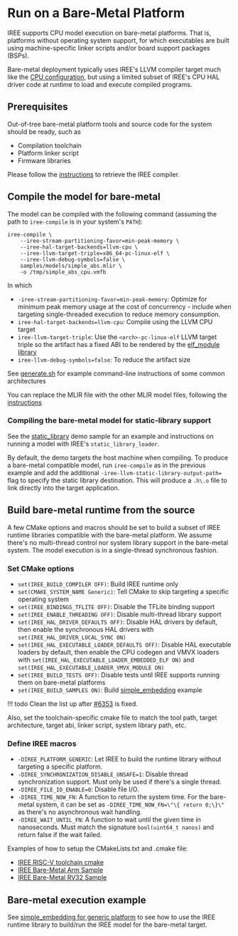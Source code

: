 # Run on a Bare-Metal Platform

IREE supports CPU model execution on bare-metal platforms. That is, platforms
without operating system support, for which executables are built using
machine-specific linker scripts and/or board support packages (BSPs).

Bare-metal deployment typically uses IREE's LLVM compiler target much like the
[CPU configuration](./cpu.md), but using a limited subset of IREE's CPU HAL
driver code at runtime to load and execute compiled programs.

## Prerequisites

Out-of-tree bare-metal platform tools and source code for the system should be
ready, such as

* Compilation toolchain
* Platform linker script
* Firmware libraries

Please follow the
[instructions](./cpu.md#get-compiler-for-cpu-native-instructions)
to retrieve the IREE compiler.

## Compile the model for bare-metal

The model can be compiled with the following command (assuming the path to
`iree-compile` is in your system's `PATH`):

``` shell
iree-compile \
    --iree-stream-partitioning-favor=min-peak-memory \
    --iree-hal-target-backends=llvm-cpu \
    --iree-llvm-target-triple=x86_64-pc-linux-elf \
    --iree-llvm-debug-symbols=false \
    samples/models/simple_abs.mlir \
    -o /tmp/simple_abs_cpu.vmfb

```

In which

* `-iree-stream-partitioning-favor=min-peak-memory`: Optimize for minimum peak
    memory usage at the cost of concurrency - include when targeting
    single-threaded execution to reduce memory consumption.
* `iree-hal-target-backends=llvm-cpu`: Compile using the LLVM CPU target
* `iree-llvm-target-triple`: Use the `<arch>-pc-linux-elf` LLVM target triple
    so the artifact has a fixed ABI to be rendered by the
    [elf_module library](https://github.com/openxla/iree/tree/main/iree/hal/local/elf)
* `iree-llvm-debug-symbols=false`: To reduce the artifact size

See [generate.sh](https://github.com/openxla/iree/blob/main/iree/hal/local/elf/testdata/generate.sh)
for example command-line instructions of some common architectures

You can replace the MLIR file with the other MLIR model files, following the
[instructions](./cpu.md#compile-the-model)

### Compiling the bare-metal model for static-library support

See the [static_library](https://github.com/openxla/iree/tree/main/samples/static_library)
demo sample for an example and instructions on running a model with IREE's
`static_library_loader`.

By default, the demo targets the host machine when compiling. To produce a
bare-metal compatible model, run `iree-compile` as in the previous example
and add the additional `-iree-llvm-static-library-output-path=` flag to specify
the static library destination. This will produce a `.h\.o` file to link
directly into the target application.

## Build bare-metal runtime from the source

A few CMake options and macros should be set to build a subset of IREE runtime
libraries compatible with the bare-metal platform. We assume there's no
multi-thread control nor system library support in the bare-metal system. The
model execution is in a single-thread synchronous fashion.

### Set CMake options

* `set(IREE_BUILD_COMPILER OFF)`: Build IREE runtime only
* `set(CMAKE_SYSTEM_NAME Generic)`: Tell CMake to skip targeting a specific
  operating system
* `set(IREE_BINDINGS_TFLITE OFF)`: Disable the TFLite binding support
* `set(IREE_ENABLE_THREADING OFF)`: Disable multi-thread library support
* `set(IREE_HAL_DRIVER_DEFAULTS OFF)`: Disable HAL drivers by default, then
  enable the synchronous HAL drivers with `set(IREE_HAL_DRIVER_LOCAL_SYNC ON)`
* `set(IREE_HAL_EXECUTABLE_LOADER_DEFAULTS OFF)`: Disable HAL executable
  loaders by default, then enable the CPU codegen and VMVX loaders with
  `set(IREE_HAL_EXECUTABLE_LOADER_EMBEDDED_ELF ON)` and
  `set(IREE_HAL_EXECUTABLE_LOADER_VMVX_MODULE ON)`
* `set(IREE_BUILD_TESTS OFF)`: Disable tests until IREE supports running them
  on bare-metal platforms
* `set(IREE_BUILD_SAMPLES ON)`: Build
  [simple_embedding](https://github.com/openxla/iree/tree/main/samples/simple_embedding)
  example

!!! todo
    Clean the list up after [#6353](https://github.com/openxla/iree/issues/6353)
    is fixed.

Also, set the toolchain-specific cmake file to match the tool path, target
architecture, target abi, linker script, system library path, etc.

### Define IREE macros

* `-DIREE_PLATFORM_GENERIC`: Let IREE to build the runtime library without
  targeting a specific platform.
* `-DIREE_SYNCHRONIZATION_DISABLE_UNSAFE=1`: Disable thread synchronization
  support. Must only be used if there's a single thread.
* `-DIREE_FILE_IO_ENABLE=0`: Disable file I/O.
* `-DIREE_TIME_NOW_FN`: A function to return the system time. For the bare-metal
  system, it can be set as `-DIREE_TIME_NOW_FN=\"\{ return 0;\}\"` as there's no
  asynchronous wait handling.
* `-DIREE_WAIT_UNTIL_FN`: A function to wait until the given time in
  nanoseconds. Must match the signature `bool(uint64_t nanos)` and return
  false if the wait failed.

Examples of how to setup the CMakeLists.txt and .cmake file:

* [IREE RISC-V toolchain cmake](https://github.com/openxla/iree/blob/main/build_tools/cmake/riscv.toolchain.cmake)
* [IREE Bare-Metal Arm Sample](https://github.com/iml130/iree-bare-metal-arm)
* [IREE Bare-Metal RV32 Sample](https://github.com/AmbiML/iree-rv32-springbok)

## Bare-metal execution example

See
[simple_embedding for generic platform](https://github.com/openxla/iree/blob/main/samples/simple_embedding/README.md#generic-platform-support)
to see how to use the IREE runtime library to build/run the IREE model for the
bare-metal target.
